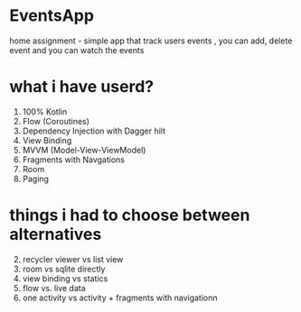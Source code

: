 # EventsApp
home assignment - simple app that track users events , you can add, delete event and you can watch the events 

# what i have userd?
1. 100% Kotlin
2. Flow (Coroutines)
3. Dependency Injection with Dagger hilt
4. View Binding
5. MVVM (Model-View-ViewModel)
6. Fragments with Navgations
7. Room
8. Paging

# things i had to choose between alternatives
2. recycler viewer vs list view
2. room vs sqlite directly
3. view binding vs statics
4. flow vs. live data
5. one activity vs activity + fragments with navigationn



